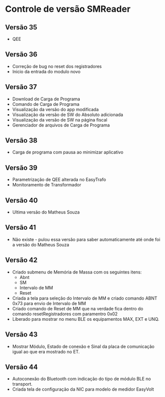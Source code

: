 # **Controle de versão SMReader**

## Versão 35
* QEE

## Versão 36
* Correção de bug no reset dos registradores
* Inicio da entrada do modulo novo

## Versão 37
* Download de Carga de Programa
* Comando de Carga de Programa
* Visualização da versão do app modificada
* Visualização da versão de SW do Absoluto adicionada
* Visualização da versão de SW na página fiscal
* Gerenciador de arquivos de Carga de Programa

## Versão 38
* Carga de programa com pausa ao minimizar aplicativo

## Versão 39
* Parametrização de QEE alterada no EasyTrafo
* Monitoramento de Transformador

## Versão 40
* Ultima versão do Matheus Souza

## Versão 41
* Não existe - pulou essa versão para saber automaticamente até onde foi a versão do Matheus Souza

## Versão 42
* Criado submenu de Memória de Massa com os seguintes itens:
  - Abnt
  - SM
  - Intervalo de MM
  - Reset
* Criada a tela para seleção do Intervalo de MM e criado comando ABNT 0x73 para envio de Intervalo de MM
* Criado comando de Reset de MM que na verdade fica dentro do comando resetRegistradores com paramentro 0x02
* Liberado para mostrar no menu BLE os equipamentos MAX, EXT e UNQ.


## Versão 43
* Mostrar Módulo, Estado de conexão e Sinal da placa de comunicação igual ao que era mostrado no ET.

## Versão 44
* Autoconexão do Bluetooth com indicação do tipo de módulo BLE no transport.
* Criada tela de configuração da NIC para modelo de medidor EasyVolt
